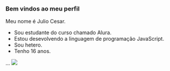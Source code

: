  ### Bem vindos ao meu perfil 

  Meu nome é Julio Cesar.

- Sou estudante do curso chamado Alura.
- Estou desevolvendo a linguagem de programação JavaScript.
- Sou hetero.
- Tenho 16 anos.

...
![](https://tenor.com/pt-BR/view/dodge-charger-demon-aposh-snailk-gif-22236826)
